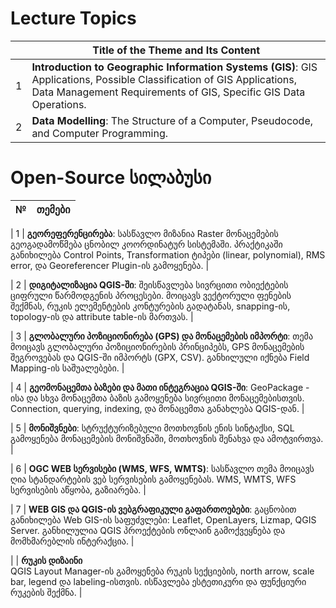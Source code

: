 # Lecture Topics

|  | Title of the Theme and Its Content |
| --- | ----------------------------------- |
| 1 | **Introduction to Geographic Information Systems (GIS)**: GIS Applications, Possible Classification of GIS Applications, Data Management Requirements of GIS, Specific GIS Data Operations. |
| 2 | **Data Modelling**: The Structure of a Computer, Pseudocode, and Computer Programming. |

# Open-Source სილაბუსი

| №  | თემები |
|--:|------------------------------------|

| 1 | **გეორეფერენცირება**: სასწავლო მიზანია Raster მონაცემების გეოგადამოწმება ცნობილ კოორდინატურ სისტემაში. პრაქტიკაში განიხილება Control Points, Transformation ტიპები (linear, polynomial), RMS error, და Georeferencer Plugin-ის გამოყენება. |

| 2 | **დიგიტალიზაცია QGIS-ში**: შეისწავლება სივრცითი ობიექტების ციფრული წარმოდგენის პროცესები. მოიცავს ვექტორული ფენების შექმნას, რუკის ელემენტების კონტურების გადატანას, snapping-ის, topology-ის და attribute table-ის მართვას. |

| 3 | **გლობალური პოზიციონირება (GPS) და მონაცემების იმპორტი**: თემა მოიცავს გლობალური პოზიციონირების პრინციპებს, GPS მონაცემების შეგროვებას და QGIS-ში იმპორტს (GPX, CSV). განხილული იქნება Field Mapping-ის საშუალებები. |

| 4 | **გეომონაცემთა ბაზები და მათი ინტეგრაცია QGIS-ში**: GeoPackage - ისა და სხვა მონაცემთა ბაზის გამოყენება სივრცითი მონაცემებისთვის. Connection, querying, indexing, და მონაცემთა განახლება QGIS-დან. |

| 5 | **მონიშვნები**: სტრუქტურიზებული მოთხოვნის ენის სინტაქსი, SQL გამოყენება მონაცემების მონიშვნაში, მოთხოვნის შენახვა და ამოტვირთვა. |

| 6 | **OGC WEB სერვისები (WMS, WFS, WMTS)**: სასწავლო თემა მოიცავს ღია სტანდარტების ვებ სერვისების გამოყენებას. WMS, WMTS, WFS სერვისების აწყობა, გაზიარება. |

| 7 | **WEB GIS და QGIS-ის ვებგრაფიკული გაფართოებები**: გაცნობით განიხილება Web GIS-ის საფუძვლები: Leaflet, OpenLayers, Lizmap, QGIS Server. განხილულია QGIS პროექტების ონლაინ გამოქვეყნება და მომხმარებლის ინტერაქცია. |




|  | **რუკის დიზაინი**  
QGIS Layout Manager-ის გამოყენება რუკის სექციების, north arrow, scale bar, legend და labeling-ისთვის. ისწავლება ესტეთიკური და ფუნქციური რუკების შექმნა. |
